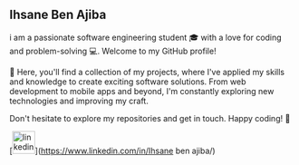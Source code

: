 ## Ihsane Ben Ajiba

i am a passionate software engineering student 🎓 with a love for coding and problem-solving 💻. Welcome to my GitHub profile!

🚀 Here, you'll find a collection of my projects, where I've applied my skills and knowledge to create exciting software solutions. From web development to mobile apps and beyond, I'm constantly exploring new technologies and improving my craft.

 Don't hesitate to explore my repositories and get in touch. Happy coding! 🚀


[<img src='https://cdn.jsdelivr.net/npm/simple-icons@3.0.1/icons/linkedin.svg' alt='linkedin' height='40'>](https://www.linkedin.com/in/Ihsane ben ajiba/)  
